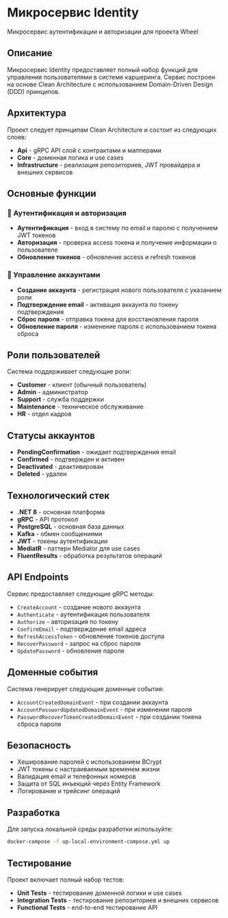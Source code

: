 # Микросервис Identity

Микросервис аутентификации и авторизации для проекта Wheel

## Описание

Микросервис Identity предоставляет полный набор функций для управления пользователями в системе каршеринга. Сервис построен на основе Clean Architecture с использованием Domain-Driven Design (DDD) принципов.

## Архитектура

Проект следует принципам Clean Architecture и состоит из следующих слоев:

- **Api** - gRPC API слой с контрактами и мапперами
- **Core** - доменная логика и use cases
- **Infrastructure** - реализация репозиториев, JWT провайдера и внешних сервисов

## Основные функции

### 🔐 Аутентификация и авторизация
- **Аутентификация** - вход в систему по email и паролю с получением JWT токенов
- **Авторизация** - проверка access токена и получение информации о пользователе
- **Обновление токенов** - обновление access и refresh токенов

### 👤 Управление аккаунтами
- **Создание аккаунта** - регистрация нового пользователя с указанием роли
- **Подтверждение email** - активация аккаунта по токену подтверждения
- **Сброс пароля** - отправка токена для восстановления пароля
- **Обновление пароля** - изменение пароля с использованием токена сброса

## Роли пользователей

Система поддерживает следующие роли:
- **Customer** - клиент (обычный пользователь)
- **Admin** - администратор
- **Support** - служба поддержки
- **Maintenance** - техническое обслуживание
- **HR** - отдел кадров

## Статусы аккаунтов

- **PendingConfirmation** - ожидает подтверждения email
- **Confirmed** - подтвержден и активен
- **Deactivated** - деактивирован
- **Deleted** - удален

## Технологический стек

- **.NET 8** - основная платформа
- **gRPC** - API протокол
- **PostgreSQL** - основная база данных
- **Kafka** - обмен сообщениями
- **JWT** - токены аутентификации
- **MediatR** - паттерн Mediator для use cases
- **FluentResults** - обработка результатов операций

## API Endpoints

Сервис предоставляет следующие gRPC методы:

- `CreateAccount` - создание нового аккаунта
- `Authenticate` - аутентификация пользователя
- `Authorize` - авторизация по токену
- `ConfirmEmail` - подтверждение email адреса
- `RefreshAccessToken` - обновление токенов доступа
- `RecoverPassword` - запрос на сброс пароля
- `UpdatePassword` - обновление пароля

## Доменные события

Система генерирует следующие доменные события:
- `AccountCreatedDomainEvent` - при создании аккаунта
- `AccountPasswordUpdatedDomainEvent` - при изменении пароля
- `PasswordRecoverTokenCreatedDomainEvent` - при создании токена сброса пароля

## Безопасность

- Хеширование паролей с использованием BCrypt
- JWT токены с настраиваемым временем жизни
- Валидация email и телефонных номеров
- Защита от SQL инъекций через Entity Framework
- Логирование и трейсинг операций

## Разработка

Для запуска локальной среды разработки используйте:
```bash
docker-compose -f up-local-environment-compose.yml up
```

## Тестирование

Проект включает полный набор тестов:
- **Unit Tests** - тестирование доменной логики и use cases
- **Integration Tests** - тестирование репозиториев и внешних сервисов
- **Functional Tests** - end-to-end тестирование API



